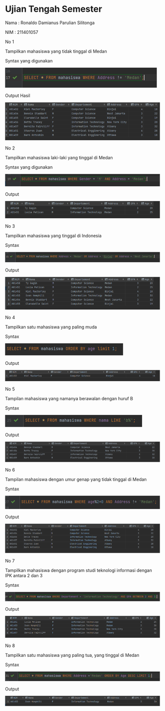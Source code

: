 # Ujian Tengah Semester

Nama : Ronaldo Damianus Parulian Silitonga

NIM : 211401057

No 1 

Tampilkan mahasiswa yang tidak tinggal di Medan 

Syntax yang digunakan

![Untitled](Ujian%20Tengah%20Semester%20583bfc60e668406ea72db75374402f5d/Untitled.png)

Output Hasil

![Untitled](Ujian%20Tengah%20Semester%20583bfc60e668406ea72db75374402f5d/Untitled%201.png)

No 2

Tampilkan mahasiswa laki-laki yang tinggal di Medan

Syntax yang digunakan

![Untitled](Ujian%20Tengah%20Semester%20583bfc60e668406ea72db75374402f5d/Untitled%202.png)

Output 

![Untitled](Ujian%20Tengah%20Semester%20583bfc60e668406ea72db75374402f5d/Untitled%203.png)

No 3

Tampilkan mahasiswa yang tinggal di Indonesia

Syntax

![Untitled](Ujian%20Tengah%20Semester%20583bfc60e668406ea72db75374402f5d/Untitled%204.png)

Output

![Untitled](Ujian%20Tengah%20Semester%20583bfc60e668406ea72db75374402f5d/Untitled%205.png)

No 4 

Tampilkan satu mahasiswa yang paling muda

Syntax

![Untitled](Ujian%20Tengah%20Semester%20583bfc60e668406ea72db75374402f5d/Untitled%206.png)

Output

![Untitled](Ujian%20Tengah%20Semester%20583bfc60e668406ea72db75374402f5d/Untitled%207.png)

No 5

Tampilan mahasiswa yang namanya berawalan dengan huruf B

Syntax

![Untitled](Ujian%20Tengah%20Semester%20583bfc60e668406ea72db75374402f5d/Untitled%208.png)

Output

![Untitled](Ujian%20Tengah%20Semester%20583bfc60e668406ea72db75374402f5d/Untitled%209.png)

No 6 

Tampilan mahasiswa dengan umur genap yang tidak tinggal di Medan

Syntax

![Untitled](Ujian%20Tengah%20Semester%20583bfc60e668406ea72db75374402f5d/Untitled%2010.png)

Output

![Untitled](Ujian%20Tengah%20Semester%20583bfc60e668406ea72db75374402f5d/Untitled%2011.png)

No 7

Tampilkan mahasiswa dengan program studi teknologi informasi dengan IPK
antara 2 dan 3

Syntax

![Untitled](Ujian%20Tengah%20Semester%20583bfc60e668406ea72db75374402f5d/Untitled%2012.png)

Output

![Untitled](Ujian%20Tengah%20Semester%20583bfc60e668406ea72db75374402f5d/Untitled%2013.png)

No 8 

Tampilkan satu mahasiswa yang paling tua, yang tinggal di Medan

Syntax

![Untitled](Ujian%20Tengah%20Semester%20583bfc60e668406ea72db75374402f5d/Untitled%2014.png)

Output

![Untitled](Ujian%20Tengah%20Semester%20583bfc60e668406ea72db75374402f5d/Untitled%2015.png)